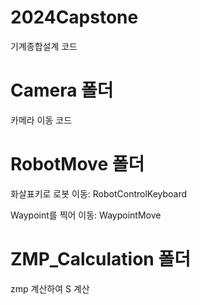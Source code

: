 # 2024Capstone
기계종합설계 코드

# Camera 폴더
카메라 이동 코드

# RobotMove 폴더
화살표키로 로봇 이동: RobotControlKeyboard

Waypoint를 찍어 이동: WaypointMove

# ZMP_Calculation 폴더
zmp 계산하여 S 계산
